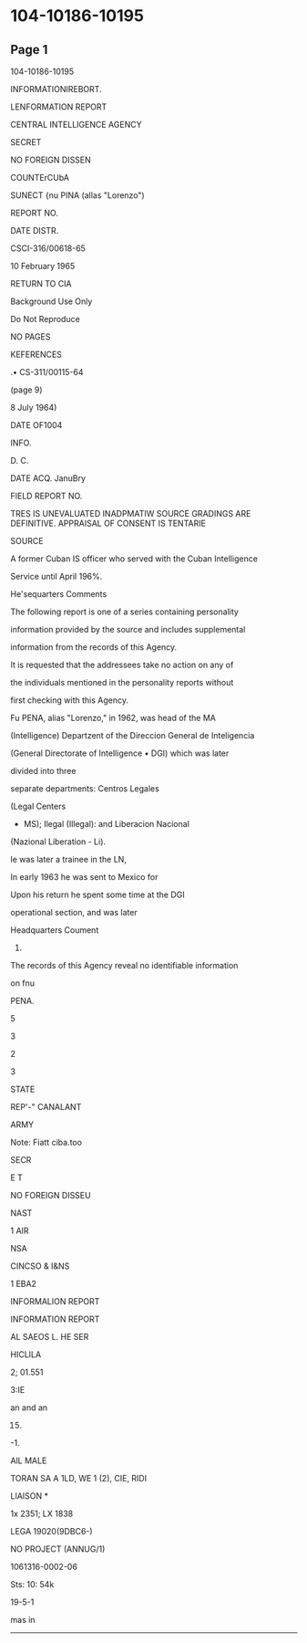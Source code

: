 # 104-10186-10195

## Page 1

104-10186-10195

INFORMATIONIREBORT.

LENFORMATION REPORT

CENTRAL INTELLIGENCE AGENCY

SECRET

NO FOREIGN DISSEN

COUNTErCUbA

SUNECT {nu PINA (allas "Lorenzo")

REPORT NO.

DATE DISTR.

CSCI-316/00618-65

10 February 1965

RETURN TO CIA

Background Use Only

Do Not Reproduce

NO PAGES

KEFERENCES

.• CS-311/00115-64

(page 9)

8 July 1964)

DATE OF1004

INFO.

D. C.

DATE ACQ. JanuBry

FIELD REPORT NO.

TRES IS UNEVALUATED INADPMATIW SOURCE GRADINGS ARE DEFINITIVE. APPRAISAL OF CONSENT IS TENTARIE

SOURCE

A former Cuban IS officer who served with the Cuban Intelligence

Service until April 196%.

He'sequarters Comments

The following report is one of a series containing personality

information provided by the source and includes supplemental

information from the records of this Agency.

It is requested that the addressees take no action on any of

the individuals mentioned in the personality reports without

first checking with this Agency.

Fu PENA, alias "Lorenzo," in 1962, was head of the MA

(Intelligence) Departzent of the Direccion General de Inteligencia

(General Directorate of Intelligence • DGI) which was later

divided into three

separate departments: Centros Legales

(Legal Centers

- MS); Ilegal (Illegal): and Liberacion Nacional

(Nazional Liberation - Li).

le was later a trainee in the LN,

In early 1963 he was sent to Mexico for

Upon his return he spent some time at the DGI

operational section, and was later

Headquarters Coument

1.

The records of this Agency reveal no identifiable information

on fnu

PENA.

5

3

2

3

STATE

REP'-" CANALANT

ARMY

Note: Fiatt ciba.too

SECR

E T

NO FOREIGN DISSEU

NAST

1 AIR

NSA

CINCSO & I&NS

1 EBA2

INFORMALION REPORT

INFORMATION REPORT

AL SAEOS L. HE SER

HICLILA

2; 01.551

3:IE

an and an

15.

-1.

AlL MALE

TORAN SA A 1LD, WE 1 (2), CIE, RIDI

LIAISON *

1x 2351; LX 1838

LEGA 19020(9DBC6-)

NO PROJECT (ANNUG/1)

1061316-0002-06

Sts: 10: 54k

19-5-1

mas in

---

